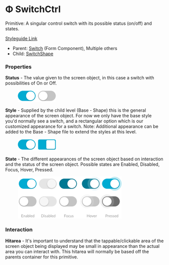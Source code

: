 # Φ SwitchCtrl

Primitive: A singular control switch with its possible status (on/off) and states.

[Styleguide Link](https://zpl.io/bLvqy06)

* Parent: [Switch](../../components/form/switch.md) (Form Component), Multiple others
* Child: [SwitchShape](switch-shape.md)

### Properties

**Status** - The value given to the screen object, in this case a switch with possibilities of On or Off.

<figure><img src="../../../.gitbook/assets/Status (3).png" alt=""><figcaption></figcaption></figure>

**Style** - Supplied by the child level (Base - Shape) this is the general appearance of the screen object. For now we only have the base style you'd normally see a switch, and a rectangular option which is our customized appearance for a switch. Note: Additional appearance can be added to the Base - Shape file to extend the styles at this level.

<figure><img src="../../../.gitbook/assets/Styles (1).png" alt=""><figcaption></figcaption></figure>

**State** - The different appearances of the screen object based on interaction and the status of the screen object. Possible states are Enabled, Disabled, Focus, Hover, Pressed.

<figure><img src="../../../.gitbook/assets/States (3).png" alt=""><figcaption></figcaption></figure>

### Interaction

**Hitarea** - It's important to understand that the tappable/clickable area of the screen object being displayed may be small in appearance than the actual area you can interact with. This hitarea will normally be based off the parents container for this primitive.

